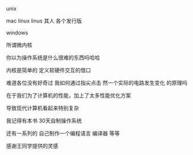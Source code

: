 

unix 

mac
linux 
linus 其人
各个发行版

windows


所谓微内核

你以为操作系统是什么很难的东西吗哈哈

内核是简单的
定义软硬件交互的借口

难道各位没有好奇过
我如何通过指尖点击
然一个实际的电路发生变化
的原理吗

在于我们为了计算机的性能，加上了太多性能优化方案

导致现代计算机看起来特别复杂

我记得有本书 30天自制操作系统

还有一系列的
自己制作一个编程语言
编译器
等等

感谢王同学提供的灵感
